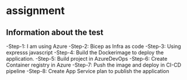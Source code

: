 # assignment

## Information about the test
-Step-1: I am using Azure
-Step-2: Bicep as Infra as code
-Step-3: Using expresss javascript
-Step-4: Build the Dockerimage to deploy the application.
-Step-5: Build project in AzureDevOps
-Step-6: Create Container registry in Azure
-Step-7: Push the image and deploy in CI-CD pipeline
-Step-8: Create App Service plan to publish the application
